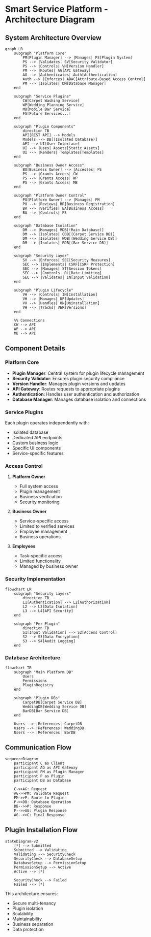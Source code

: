 # Smart Service Platform - Architecture Diagram

## System Architecture Overview

```mermaid
graph LR
    subgraph "Platform Core"
        PM[Plugin Manager] --> |Manages| PS[Plugin System]
        PS --> |Validates| SV[Security Validator]
        PS --> |Controls| VH[Version Handler]
        PM --> |Routes| AG[API Gateway]
        AG --> |Authenticates| Auth[Authentication]
        Auth --> |Enforces| ABAC[Attribute-Based Access Control]
        PM --> |Isolates| DM[Database Manager]
    end

    subgraph "Service Plugins"
        CW[Carpet Washing Service]
        WP[Wedding Planning Service]
        MB[Mobile Bar Service]
        FS[Future Services...]
    end

    subgraph "Plugin Components"
        direction TB
        API[REST API] --> Models
        Models --> DB[(Isolated Database)]
        API --> UI[User Interface]
        UI --> |Uses| Assets[Static Assets]
        UI --> |Renders| Templates[Templates]
    end

    subgraph "Business Owner Access"
        BO[Business Owner] --> |Accesses| PS
        PS --> |Grants Access| CW
        PS --> |Grants Access| WP
        PS --> |Grants Access| MB
    end

    subgraph "Platform Owner Control"
        PO[Platform Owner] --> |Manages| PM
        PO --> |Reviews| BR[Business Registration]
        BR --> |Verifies| BA[Business Access]
        BA --> |Controls| PS
    end

    subgraph "Database Isolation"
        DM --> |Manages| MDB[(Main Database)]
        DM --> |Isolates| CDB[(Carpet Service DB)]
        DM --> |Isolates| WDB[(Wedding Service DB)]
        DM --> |Isolates| BDB[(Bar Service DB)]
    end

    subgraph "Security Layer"
        SV --> |Enforces| SEC[Security Measures]
        SEC --> |Implements| CSRF[CSRF Protection]
        SEC --> |Manages| ST[Session Tokens]
        SEC --> |Controls| RL[Rate Limiting]
        SEC --> |Validates| IN[Input Validation]
    end

    subgraph "Plugin Lifecycle"
        VH --> |Controls| IN[Installation]
        VH --> |Manages| UP[Updates]
        VH --> |Handles| UN[Uninstallation]
        VH --> |Tracks| VER[Versions]
    end

    %% Connections
    CW --> API
    WP --> API
    MB --> API
```

## Component Details

### Platform Core
- **Plugin Manager**: Central system for plugin lifecycle management
- **Security Validator**: Ensures plugin security compliance
- **Version Handler**: Manages plugin versions and updates
- **API Gateway**: Routes requests to appropriate plugins
- **Authentication**: Handles user authentication and authorization
- **Database Manager**: Manages database isolation and connections

### Service Plugins
Each plugin operates independently with:
- Isolated database
- Dedicated API endpoints
- Custom business logic
- Specific UI components
- Service-specific features

### Access Control
1. **Platform Owner**
   - Full system access
   - Plugin management
   - Business verification
   - Security monitoring

2. **Business Owner**
   - Service-specific access
   - Limited to verified services
   - Employee management
   - Business operations

3. **Employees**
   - Task-specific access
   - Limited functionality
   - Managed by business owner

### Security Implementation
```mermaid
flowchart LR
    subgraph "Security Layers"
        direction TB
        L1[Authentication] --> L2[Authorization]
        L2 --> L3[Data Isolation]
        L3 --> L4[API Security]
    end

    subgraph "Per Plugin"
        direction TB
        S1[Input Validation] --> S2[Access Control]
        S2 --> S3[Data Encryption]
        S3 --> S4[Audit Logging]
    end
```

### Database Architecture
```mermaid
flowchart TB
    subgraph "Main Platform DB"
        Users
        Permissions
        PluginRegistry
    end

    subgraph "Plugin DBs"
        CarpetDB[Carpet Service DB]
        WeddingDB[Wedding Service DB]
        BarDB[Bar Service DB]
    end

    Users --> |References| CarpetDB
    Users --> |References| WeddingDB
    Users --> |References| BarDB
```

## Communication Flow

```mermaid
sequenceDiagram
    participant C as Client
    participant AG as API Gateway
    participant PM as Plugin Manager
    participant P as Plugin
    participant DB as Database

    C->>AG: Request
    AG->>PM: Validate Request
    PM->>P: Route to Plugin
    P->>DB: Database Operation
    DB-->>P: Response
    P-->>AG: Plugin Response
    AG-->>C: Final Response
```

## Plugin Installation Flow

```mermaid
stateDiagram-v2
    [*] --> Submitted
    Submitted --> Validating
    Validating --> SecurityCheck
    SecurityCheck --> DatabaseSetup
    DatabaseSetup --> PermissionSetup
    PermissionSetup --> Active
    Active --> [*]

    SecurityCheck --> Failed
    Failed --> [*]
```

This architecture ensures:
- Secure multi-tenancy
- Plugin isolation
- Scalability
- Maintainability
- Business separation
- Data protection 